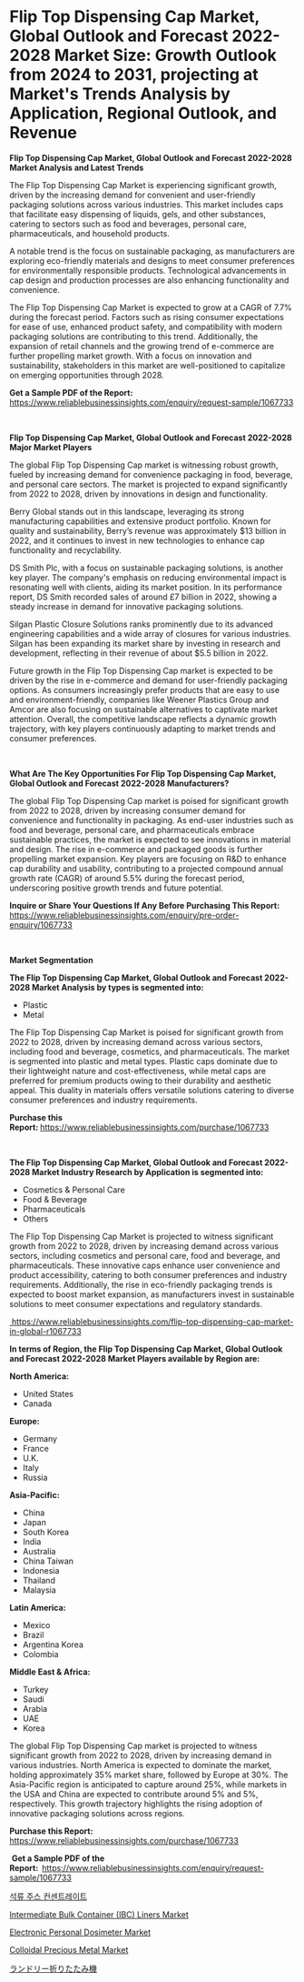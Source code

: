 <p><h1>Flip Top Dispensing Cap Market, Global Outlook and Forecast 2022-2028 Market Size: Growth Outlook from 2024 to 2031, projecting at Market's Trends Analysis by Application, Regional Outlook, and Revenue</h1></p><p><strong>Flip Top Dispensing Cap Market, Global Outlook and Forecast 2022-2028 Market Analysis and Latest Trends</strong></p>
<p><p>The Flip Top Dispensing Cap Market is experiencing significant growth, driven by the increasing demand for convenient and user-friendly packaging solutions across various industries. This market includes caps that facilitate easy dispensing of liquids, gels, and other substances, catering to sectors such as food and beverages, personal care, pharmaceuticals, and household products. </p><p>A notable trend is the focus on sustainable packaging, as manufacturers are exploring eco-friendly materials and designs to meet consumer preferences for environmentally responsible products. Technological advancements in cap design and production processes are also enhancing functionality and convenience.</p><p>The Flip Top Dispensing Cap Market is expected to grow at a CAGR of 7.7% during the forecast period. Factors such as rising consumer expectations for ease of use, enhanced product safety, and compatibility with modern packaging solutions are contributing to this trend. Additionally, the expansion of retail channels and the growing trend of e-commerce are further propelling market growth. With a focus on innovation and sustainability, stakeholders in this market are well-positioned to capitalize on emerging opportunities through 2028.</p></p>
<p><strong>Get a Sample PDF of the Report:&nbsp;</strong> <a href="https://www.reliablebusinessinsights.com/enquiry/request-sample/1067733">https://www.reliablebusinessinsights.com/enquiry/request-sample/1067733</a></p>
<p>&nbsp;</p>
<p><strong>Flip Top Dispensing Cap Market, Global Outlook and Forecast 2022-2028 Major Market Players</strong></p>
<p><p>The global Flip Top Dispensing Cap market is witnessing robust growth, fueled by increasing demand for convenience packaging in food, beverage, and personal care sectors. The market is projected to expand significantly from 2022 to 2028, driven by innovations in design and functionality.</p><p>Berry Global stands out in this landscape, leveraging its strong manufacturing capabilities and extensive product portfolio. Known for quality and sustainability, Berry’s revenue was approximately $13 billion in 2022, and it continues to invest in new technologies to enhance cap functionality and recyclability.</p><p>DS Smith Plc, with a focus on sustainable packaging solutions, is another key player. The company's emphasis on reducing environmental impact is resonating well with clients, aiding its market position. In its performance report, DS Smith recorded sales of around £7 billion in 2022, showing a steady increase in demand for innovative packaging solutions.</p><p>Silgan Plastic Closure Solutions ranks prominently due to its advanced engineering capabilities and a wide array of closures for various industries. Silgan has been expanding its market share by investing in research and development, reflecting in their revenue of about $5.5 billion in 2022.</p><p>Future growth in the Flip Top Dispensing Cap market is expected to be driven by the rise in e-commerce and demand for user-friendly packaging options. As consumers increasingly prefer products that are easy to use and environment-friendly, companies like Weener Plastics Group and Amcor are also focusing on sustainable alternatives to captivate market attention. Overall, the competitive landscape reflects a dynamic growth trajectory, with key players continuously adapting to market trends and consumer preferences.</p></p>
<p>&nbsp;</p>
<p><strong>What Are The Key Opportunities For Flip Top Dispensing Cap Market, Global Outlook and Forecast 2022-2028 Manufacturers?</strong></p>
<p><p>The global Flip Top Dispensing Cap market is poised for significant growth from 2022 to 2028, driven by increasing consumer demand for convenience and functionality in packaging. As end-user industries such as food and beverage, personal care, and pharmaceuticals embrace sustainable practices, the market is expected to see innovations in material and design. The rise in e-commerce and packaged goods is further propelling market expansion. Key players are focusing on R&D to enhance cap durability and usability, contributing to a projected compound annual growth rate (CAGR) of around 5.5% during the forecast period, underscoring positive growth trends and future potential.</p></p>
<p><strong>Inquire or Share Your Questions If Any Before Purchasing This Report:</strong> <a href="https://www.reliablebusinessinsights.com/enquiry/pre-order-enquiry/1067733">https://www.reliablebusinessinsights.com/enquiry/pre-order-enquiry/1067733</a></p>
<p>&nbsp;</p>
<p><strong>Market Segmentation</strong></p>
<p><strong>The Flip Top Dispensing Cap Market, Global Outlook and Forecast 2022-2028 Market Analysis by types is segmented into:</strong></p>
<p><ul><li>Plastic</li><li>Metal</li></ul></p>
<p><p>The Flip Top Dispensing Cap Market is poised for significant growth from 2022 to 2028, driven by increasing demand across various sectors, including food and beverage, cosmetics, and pharmaceuticals. The market is segmented into plastic and metal types. Plastic caps dominate due to their lightweight nature and cost-effectiveness, while metal caps are preferred for premium products owing to their durability and aesthetic appeal. This duality in materials offers versatile solutions catering to diverse consumer preferences and industry requirements.</p></p>
<p><strong>Purchase this Report:&nbsp;</strong><a href="https://www.reliablebusinessinsights.com/purchase/1067733">https://www.reliablebusinessinsights.com/purchase/1067733</a></p>
<p>&nbsp;</p>
<p><strong>The Flip Top Dispensing Cap Market, Global Outlook and Forecast 2022-2028 Market Industry Research by Application is segmented into:</strong></p>
<p><ul><li>Cosmetics & Personal Care</li><li>Food & Beverage</li><li>Pharmaceuticals</li><li>Others</li></ul></p>
<p><p>The Flip Top Dispensing Cap Market is projected to witness significant growth from 2022 to 2028, driven by increasing demand across various sectors, including cosmetics and personal care, food and beverage, and pharmaceuticals. These innovative caps enhance user convenience and product accessibility, catering to both consumer preferences and industry requirements. Additionally, the rise in eco-friendly packaging trends is expected to boost market expansion, as manufacturers invest in sustainable solutions to meet consumer expectations and regulatory standards.</p></p>
<p><a href="https://www.reliablebusinessinsights.com/flip-top-dispensing-cap-market-in-global-r1067733">&nbsp;https://www.reliablebusinessinsights.com/flip-top-dispensing-cap-market-in-global-r1067733</a></p>
<p><strong>In terms of Region, the Flip Top Dispensing Cap Market, Global Outlook and Forecast 2022-2028 Market Players available by Region are:</strong></p>
<p>
    <p> <strong> North America: </strong>
        <ul>
            <li>United States</li>
            <li>Canada</li>
        </ul>
        </p> 
    <p> <strong> Europe: </strong>
        <ul>
            <li>Germany</li>
            <li>France</li>
            <li>U.K.</li>
            <li>Italy</li>
            <li>Russia</li>
        </ul>
        </p> 
    <p> <strong> Asia-Pacific: </strong>
        <ul>
            <li>China</li>
            <li>Japan</li>
            <li>South Korea</li>
            <li>India</li>
            <li>Australia</li>
            <li>China Taiwan</li>
            <li>Indonesia</li>
            <li>Thailand</li>
            <li>Malaysia</li>
        </ul>
        </p> 
    <p> <strong> Latin America: </strong>
        <ul>
            <li>Mexico</li>
            <li>Brazil</li>
            <li>Argentina Korea</li>
            <li>Colombia</li>
        </ul>
        </p> 
    <p> <strong> Middle East & Africa: </strong>
        <ul>
            <li>Turkey</li>
            <li>Saudi</li>
            <li>Arabia</li>
            <li>UAE</li>
            <li>Korea</li>
        </ul>
    </p>
    </p>
<p><p>The global Flip Top Dispensing Cap market is projected to witness significant growth from 2022 to 2028, driven by increasing demand in various industries. North America is expected to dominate the market, holding approximately 35% market share, followed by Europe at 30%. The Asia-Pacific region is anticipated to capture around 25%, while markets in the USA and China are expected to contribute around 5% and 5%, respectively. This growth trajectory highlights the rising adoption of innovative packaging solutions across regions.</p></p>
<p><strong>Purchase this Report: </strong><a href="https://www.reliablebusinessinsights.com/purchase/1067733">https://www.reliablebusinessinsights.com/purchase/1067733</a></p>
<p>&nbsp;<strong>Get a Sample PDF of the Report:&nbsp;&nbsp;</strong><a href="https://www.reliablebusinessinsights.com/enquiry/request-sample/1067733">https://www.reliablebusinessinsights.com/enquiry/request-sample/1067733</a></p>
<p><strong></strong></p>
<p><p><a href="https://medium.com/@staceyhilll73/%EC%84%9D%EB%A5%98-%EC%A3%BC%EC%8A%A4-%EB%86%8D%EC%B6%95%EC%95%A1-%EC%8B%9C%EC%9E%A5-2024%EB%85%84%EB%B6%80%ED%84%B0-2031%EB%85%84%EA%B9%8C%EC%A7%80%EC%9D%98-%EC%82%B0%EC%97%85-%EB%8F%99%ED%96%A5-%EB%B0%8F-%EC%A0%84%EB%A7%9D-9c91875ed865">석류 주스 컨센트레이트</a></p><p><a href="https://issuu.com/reportprime-2/docs/intermediate-bulk-container-ibc-lin_bbfe0f3baba6ad">Intermediate Bulk Container (IBC) Liners Market</a></p><p><a href="https://medium.com/@lucas.russell0876/global-electronic-personal-dosimeter-market-opportunities-and-forecast-for-period-from-2024-to-2031-93c877732ecb">Electronic Personal Dosimeter Market</a></p><p><a href="https://issuu.com/reportprime-2/docs/colloidal-precious-metal-market-siz_c49c6777adab90">Colloidal Precious Metal Market</a></p><p><a href="https://medium.com/@skylarreilly36/%E3%82%B0%E3%83%AD%E3%83%BC%E3%83%90%E3%83%AB%E3%83%9E%E3%83%BC%E3%82%B1%E3%83%83%E3%83%88%E3%83%91%E3%83%AB%E3%82%B9-2024%E5%B9%B4%E3%81%8B%E3%82%892031%E5%B9%B4%E3%81%BE%E3%81%A7%E3%81%AE%E6%B4%97%E6%BF%AF%E7%95%B3%E3%81%BF%E6%A9%9F%E5%B8%82%E5%A0%B4%E3%81%AE%E3%83%88%E3%83%AC%E3%83%B3%E3%83%89%E3%81%A8%E6%88%90%E9%95%B7%E5%88%86%E6%9E%90%E4%BA%88%E6%B8%AC-58601317fe64">ランドリー折りたたみ機</a></p></p>